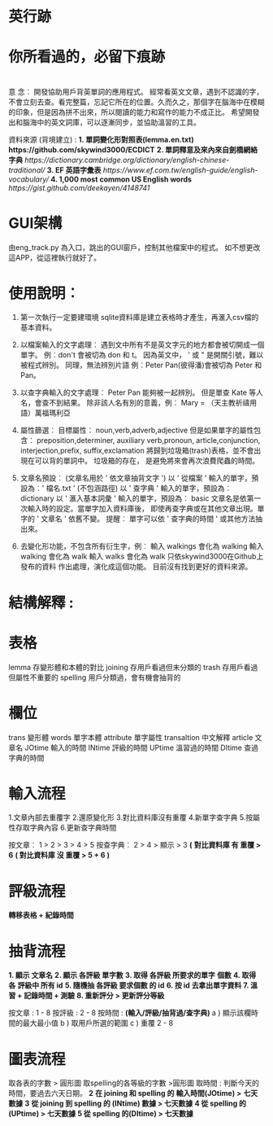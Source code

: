 # 英行跡

# 你所看過的，必留下痕跡
#


意 念︰
開發協助用戶背英單詞的應用程式。
經常看英文文章，遇到不認識的字，不會立刻去查。看完整篇，忘記它所在的位置。久而久之，那個字在腦海中在模糊的印象，但是因為拼不出來，所以閱讀的能力和寫作的能力不成正比。
希望開發出和腦海中的英文詞庫，可以逐漸同步，並協助溫習的工具。

資料來源 (背境建立) :
__1\.  單詞變化形對照表\(lemma\.en\.txt\)__
__https://github\.com/skywind3000/ECDICT__
__2\.  單詞釋意及來內來自劍橋網絡字典__
_https://dictionary\.cambridge\.org/dictionary/english\-chinese\-traditional/_
__3\.  EF 英語字彙表__
_https://www\.ef\.com\.tw/english\-guide/english\-vocabulary/_
__4\.  1,000 most common US English words__
_https://gist\.github\.com/deekayen/4148741_

# GUI架構
由eng_track.py 為入口，跳出的GUI窗戶，控制其他檔案中的程式。
如不想更改這APP，從這裡執行就好了。

# 使用說明︰
1. 第一次執行一定要建環境
sqlite資料庫是建立表格時才產生，再滙入csv檔的基本資料。

2. 以檔案輸入的文字處理︰
遇到文中所有不是英文字元的地方都會被切開成一個單字。
例︰don't 會被切為 don 和 t。
因為英文中， ' 或 " 是開關引號，難以被程式辨別。  同理，無法辨別片語
例︰Peter Pan\(彼得潘\)會被切為 Peter 和 Pan。

3. 以查字典輸入的文字處理︰ Peter Pan 能夠被一起辨別。
但是單查 Kate 等人名，會查不到結果。	除非該人名有別的意義，例︰
Mary = （天主教祈禱用語）萬福瑪利亞

4.   屬性篩選︰        目標屬性︰  noun\,verb\,adverb\,adjective
但是如果單字的屬性包含︰   preposition\,determiner\, auxiliary verb\,pronoun\,
article\,conjunction\, interjection\,prefix\, suffix\,exclamation
將歸到垃圾箱\(trash\)表格，並不會出現在可以背的單詞中。
垃圾箱的存在， 是避免將來會再次浪費爬蟲的時間。

5.  文章名預設︰  \(文章名用於 ' 依文章抽背文字 '\)
以  ' 從檔案 ' 輸入的單字，預設為︰' 檔名\.txt '   \(不包涵路徑\)
以  ' 查字典 ' 輸入的單字，預設為︰  dictionary
以  ' 滙入基本詞彙 ' 輸入的單字，預設為︰  basic
文章名是依第一次輸入時的設定。當單字加入資料庫後，
即使再查字典或在其他文章出現。單字的 ' 文章名 ' 依舊不變。
提醒︰ 單字可以依 ' 查字典的時間 '  或其他方法抽出來。

6. 去變化形功能，不包含所有衍生字，例︰   輸入 walkings 會化為 walking
輸入 walking 會化為 walk
輸入 walks 會化為 walk
只依skywind3000在Github上發布的資料
作出處理，演化成這個功能。
目前沒有找到更好的資料來源。


# 結構解釋 :
# 表格
lemma  存變形體和本體的對比
joining  存用戶看過但未分類的
trash  存用戶看過但屬性不重要的
spelling  用戶分類過，會有機會抽背的

# 欄位
trans  變形體
words  單字本體
attribute  單字屬性
transaltion   中文解釋
article  文章名
JOtime    輸入的時間
INtime    評級的時間
UPtime    溫習過的時間
DItime    查過字典的時間

# 輸入流程

1\.文章內部去重覆字
2\.還原變化形
3\.對比資料庫沒有重覆
4\.新單字查字典
5\.按屬性存取字典內容
6\.更新查字典時間

按文章︰
1 > 2 > 3 > 4 > 5
按查字典︰
2 > 4 > 顯示 > 3
__\(__  __對比資料庫 有 重覆  > 6__
__\( 對比資料庫 沒 重覆  > 5 \+ 6 \)__


# 評級流程

__轉移表格   \+   紀錄時間__

# 抽背流程

__1. 顯示 文章名__
__2. 顯示 各評級  單字數__
__3. 取得 各評級  所要求的單字__  __個數__
__4. 取得__  __各__  __評級中 所有 id__
__5. 隨機抽 各評級 要求個數 的 id__
__6. 按 id 去拿出單字資料__
__7. 溫習 \+ 記錄時間 \+ 測驗__
__8. 重新評分  >  更新評分等級__

按文章 :      1 \- 8
按評級 :      2 \- 8
按時間 : __\(輸入/評級/抽背過/查字典\)__
a \)  顯示該欄時間的最大最小值
b \)  取用戶所選的範圍
c \)  重覆 2 \- 8

# 圖表流程

取各表的字數  >  圓形圖
取spelling的各等級的字數  >圓形圖
取時間   :    判斷今天的時間，要過去六天日期。
__2__  __在 joining 和 spelling 的__  __輸入時間\(JOtime\)     >__  __七天__  __數據__
__3__  __從 joining 到 spelling 的 \(INtime\) 數據    >    七天數據__
__4 從 spelling 的 \(UPtime\)  >    七天數據__
__5 從 spelling 的\(DItime\)     >    七天數據__

